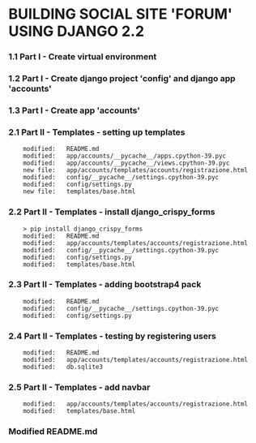 # BUILDING SOCIAL SITE 'FORUM' USING DJANGO 2.2

### 1.1 Part I - Create virtual environment

### 1.2 Part I - Create django project 'config' and django app 'accounts'

### 1.3 Part I - Create app 'accounts'

### 2.1 Part II - Templates - setting up templates

        modified:   README.md
        modified:   app/accounts/__pycache__/apps.cpython-39.pyc
        modified:   app/accounts/__pycache__/views.cpython-39.pyc
        new file:   app/accounts/templates/accounts/registrazione.html
        modified:   config/__pycache__/settings.cpython-39.pyc
        modified:   config/settings.py
        new file:   templates/base.html

### 2.2 Part II - Templates - install django_crispy_forms

		> pip install django_crispy_forms
        modified:   README.md
        modified:   app/accounts/templates/accounts/registrazione.html
        modified:   config/__pycache__/settings.cpython-39.pyc
        modified:   config/settings.py
        modified:   templates/base.html

### 2.3 Part II - Templates - adding bootstrap4 pack

        modified:   README.md
        modified:   config/__pycache__/settings.cpython-39.pyc
        modified:   config/settings.py

### 2.4 Part II - Templates - testing by registering users

        modified:   README.md
        modified:   app/accounts/templates/accounts/registrazione.html
        modified:   db.sqlite3

### 2.5 Part II - Templates - add navbar

        modified:   app/accounts/templates/accounts/registrazione.html
        modified:   templates/base.html

### Modified README.md